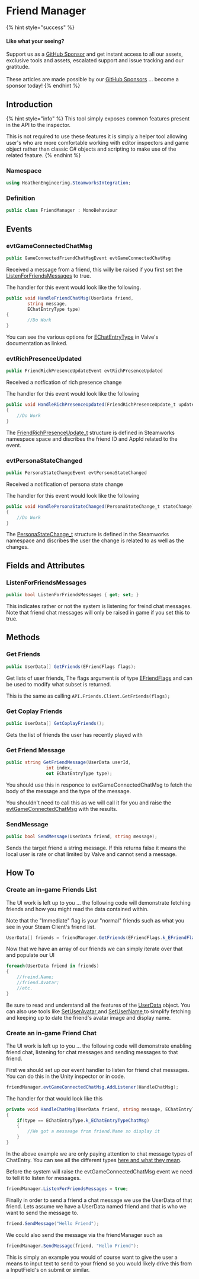 # Friend Manager

{% hint style="success" %}
#### Like what your seeing?

Support us as a [GitHub Sponsor](../../../become-a-sponsor/) and get instant access to all our assets, exclusive tools and assets, escalated support and issue tracking and our gratitude.\
\
These articles are made possible by our [GitHub Sponsors](../../../become-a-sponsor/) ... become a sponsor today!
{% endhint %}

## &#x20;Introduction

{% hint style="info" %}
This tool simply exposes common features present in the API to the inspector.



This is not required to use these features it is simply a helper tool allowing user's who are more comfortable working with editor inspectors and game object rather than classic C# objects and scripting to make use of the related feature.
{% endhint %}

### Namespace

```csharp
using HeathenEngineering.SteamworksIntegration;
```

### Definition

```csharp
public class FriendManager : MonoBehaviour
```

## Events

### evtGameConnectedChatMsg

```csharp
public GameConnectedFriendChatMsgEvent evtGameConnectedChatMsg
```

Received a message from a friend, this willy be raised if you first set the [ListenForFriendsMessages](friend-manager.md#undefined) to true.

The handler for this event would look like the following.

```csharp
public void HandleFriendChatMsg(UserData friend, 
        string message, 
        EChatEntryType type)
{
        //Do Work
}
```

You can see the various options for [EChatEntryType](https://partner.steamgames.com/doc/api/steam\_api#EChatEntryType) in Valve's documentation as linked.

### evtRichPresenceUpdated

```csharp
public FriendRichPresenceUpdateEvent evtRichPresenceUpdated
```

Received a notfication of rich presence change

The handler for this event would look like the following

```csharp
public void HandleRichPresenceUpdated(FriendRichPresenceUpdate_t update)
{
    //Do Work
}
```

The [FriendRichPresenceUpdate\_t](https://partner.steamgames.com/doc/api/ISteamFriends#FriendRichPresenceUpdate\_t) structure is defined in Steamworks namespace space and discribes the friend ID and AppId related to the event.

### evtPersonaStateChanged

```csharp
public PersonaStateChangeEvent evtPersonaStateChanged
```

Received a notification of persona state change

The handler for this event would look like the following

```csharp
public void HandlePersonaStateChanged(PersonaStateChange_t stateChange)
{
    //Do Work
}
```

The [PersonaStateChange\_t](https://partner.steamgames.com/doc/api/ISteamFriends#PersonaStateChange\_t) structure is defined in the Steamworks namespace and discribes the user the change is related to as well as the changes.

## Fields and Attributes

### ListenForFriendsMessages

```csharp
public bool ListenForFriendsMessages { get; set; }
```

This indicates rather or not the system is listening for freind chat messages. Note that friend chat messages will only be raised in game if you set this to true.

## Methods

### Get Friends

```csharp
public UserData[] GetFriends(EFriendFlags flags);
```

Get lists of user friends, The flags argument is of type [EFriendFlags](https://partner.steamgames.com/doc/api/ISteamFriends#EFriendFlags) and can be used to modify what subset is returned.

This is the same as calling `API.Friends.Client.GetFriends(flags);`

### Get Coplay Friends

```csharp
public UserData[] GetCoplayFriends();
```

Gets the list of friends the user has recently played with

### Get Friend Message

```csharp
public string GetFriendMessage(UserData userId,
               int index,
               out EChatEntryType type);
```

You should use this in responce to evtGameConnectedChatMsg to fetch the body of the message and the type of the message.

You shouldn't need to call this as we will call it for you and raise the [evtGameConnectedChatMsg](friend-manager.md#evtgameconnectedchatmsg) with the results.

### SendMessage

```csharp
public bool SendMessage(UserData friend, string message);
```

Sends the target friend a string message. If this returns false it means the local user is rate or chat limited by Valve and cannot send a message.

## How To

### Create an in-game Friends List

The UI work is left up to you ... the following code will demonstrate fetching friends and how you might read the data contained within.

Note that the "Immediate" flag is your "normal" friends such as what you see in your Steam Client's friend list.

```csharp
UserData[] friends = friendManager.GetFriends(EFriendFlags.k_EFriendFlagImmediate);
```

Now that we have an array of our friends we can simply iterate over that and populate our UI

```csharp
foreach(UserData friend in friends)
{
    //freind.Name;
    //friend.Avatar;
    //etc.
}
```

Be sure to read and understand all the features of the [UserData](../data-layer/user-data.md) object. You can also use tools like [SetUserAvatar ](../ui-components/set-user-avatar.md)and [SetUserName ](../ui-components/set-user-name.md)to simplify fetching and keeping up to date the friend's avatar image and display name.

### Create an in-game Friend Chat

The UI work is left up to you ... the following code will demonstrate enabling friend chat, listening for chat messages and sending messages to that friend.

First we should set up our event handler to listen for friend chat messages. You can do this in the Unity inspector or in code.

```csharp
friendManager.evtGameConnectedChatMsg.AddListener(HandleChatMsg);
```

The handler for that would look like this

```csharp
private void HandleChatMsg(UserData friend, string message, EChatEntryType type)
{
    if(type == EChatEntryType.k_EChatEntryTypeChatMsg)
    {
        //We got a messaage from friend.Name so display it
    }
}
```

In the above example we are only paying attention to chat message types of ChatEntry. You can see all the different types [here and what they mean](https://partner.steamgames.com/doc/api/steam\_api#EChatEntryType).

Before the system will raise the evtGameConnectedChatMsg event we need to tell it to listen for messages.

```csharp
friendManager.ListenForFriendsMessages = true;
```

Finally in order to send a friend a chat message we use the UserData of that friend. Lets assume we have a UserData named friend and that is who we want to send the message to.

```csharp
friend.SendMessage("Hello Friend");
```

We could also send the message via the friendManager such as&#x20;

```csharp
friendManager.SendMessage(friend, "Hello Friend");
```

This is simply an example you would of course want to give the user a means to input text to send to your friend so you would likely drive this from a InputField's on submit or similar.
